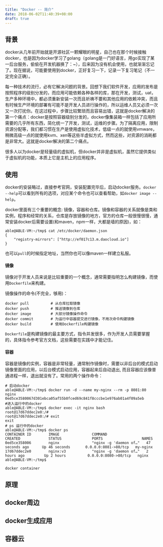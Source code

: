 ```yaml
---
title: "Docker -- 简介"
date: 2018-06-02T11:40:39+08:00
draft: true
---
```


## 背景
docker从几年前开始就是开源社区一颗耀眼的明星，自己也在那个时候接触docker，也是因为docker学习了golang（golang是一门好语言，用go实现了某一后台服务，偷偷在开发机器换了：~），后来因为没有机会使用，也就渐渐忘记了。现在据说，可能要使用到docker，正好复习一下，记录一下复习笔记（不一定完全正确）。

每一种技术的流行，必有它解决问题的背景。回想下我们软件开发，应用的发布是按照程序的级别分发的，而应用可能依赖各种各样的库，那在开发，测试，uat，生产多种环境中，都必须重新安装一次而且祈祷不要和其他应用的依赖冲突，而且有时候生产环境的部署有可能不是开发人员进行操作的，所以运维人员又必须一次又一次打扰你。在这过程中，步骤比较繁琐而且容易出错，这就是docker解决的第一个痛点：docker是按照容器级别分发的，docker像集装箱一样包括了应用所需要的几乎所有东西，简化统一了开发，测试，运维的步骤。为了隔离应用，限制资源分配等，我们都习惯在生产是使用虚拟化技术，低级一点的就使用vmware，稍微高级一点的就使用kvm、xen等这些半虚拟方式，然而这些，对资源的消耗都是非常大。这就是docker解决的第二个痛点。

很多人以为docker是轻量级的虚拟机，但docker并非是虚拟机，虽然它提供类似于虚拟机的功能，本质上它是主机上的应用程序。

## 使用
docker的安装略过，直接参考官网，安装配置完毕后，启动docker服务。`docker --help`可以看到所有的选项，对应某个命令也可以查看帮助，如`docker image --help`。  

docker里面有三个重要的概念: 镜像，容器和仓库。镜像和容器的关系就像是类和实例，程序和经常的关系，仓库是存放镜像的地方，官方的仓库一般很慢很慢，通常安装docker后需要设置(和maven，npm一样，大都是墙的原因)，如：
```shell
able@ABLE-VM:~/tmp$ cat /etc/docker/daemon.json 
{
    "registry-mirrors": ["http://ef017c13.m.daocloud.io"]
}
```
也可以`pull`的时候指定地址，当然你也可以像maven一样建立私服。

#### 镜像
镜像对于开发人员来说是比较重要的一个概念，通常需要指明怎么构建镜像，而使用`Dockerfile`来构建。

镜像操作的命令(不完全，够用)：
``` shell
docker pull          # 从仓库拉取镜像
docker push          # 推送镜像到仓库
docker image         # 大部分镜像操作命令
docker commit        # 为运行中容器提交进行镜像，不用次命令构建镜像
docker build         # 使用Dockerfile构建镜像
```
`Dockerfile`是构建镜像的最主要方式，指令并发很多，作为开发人员需要掌握的，具体指令参考官方文档，这些需要在实践中才能记住。

#### 容器
容器是镜像的实例，容器是非常轻量，通常制作镜像时，需要以非后台的模式启动镜像里面的应用，以后台模式启动应用，容器起来后自动退出, 而且容器应该像普通进程一样，退出就没有了。常用的两个操作命令：
```shell
# 启动docker
able@ABLE-VM:~/tmp$ docker run -d --name my-nginx --rm -p 8081:80 nginx
0ed5ce3580067d301ebca05af55b0fced69c841f8cccbe1e976ab01a4f09a5eb
#进入运行中的docker
able@ABLE-VM:~/tmp$ docker exec -it nginx bash
root@17d67ddec2e0:/# 
root@17d67ddec2e0:/# exit
exit
# ps 运行中的docker
able@ABLE-VM:~/tmp$ docker ps
CONTAINER ID        IMAGE               COMMAND                  CREATED             STATUS              PORTS                  NAMES
0ed5ce358006        nginx               "nginx -g 'daemon of…"   47 seconds ago      Up 46 seconds       0.0.0.0:8081->80/tcp   my-nginx
17d67ddec2e0        nginx:v3            "nginx -g 'daemon of…"   2 hours ago         Up 2 hours          0.0.0.0:8080->80/tcp   nginx
able@ABLE-VM:~/tmp$ 
```
`docker container`

## 原理

## docker周边

## docker生成应用

## 容器云


